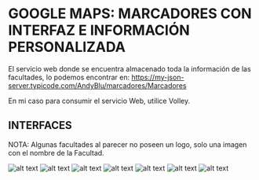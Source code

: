 # GOOGLE MAPS: MARCADORES CON INTERFAZ E INFORMACIÓN PERSONALIZADA

El servicio web donde se encuentra almacenado toda la información de las facultades, lo podemos encontrar en: https://my-json-server.typicode.com/AndyBlu/marcadores/Marcadores

En mi caso para consumir el servicio Web, utilice Volley.

## INTERFACES
NOTA: Algunas facultades al parecer no poseen un logo, solo una imagen con el nombre de la Facultad.

![alt text](https://github.com/AndyNinasunta/TareaMarcadoresGoogleMaps/blob/master/Captura%20sin%20marcadores.PNG)
![alt text](https://github.com/AndyNinasunta/TareaMarcadoresGoogleMaps/blob/master/Captura%20con%20los%20marcadores%20en%20las%20facultades.PNG)
![alt text](https://github.com/AndyNinasunta/TareaMarcadoresGoogleMaps/blob/master/Captura%20con%20Zoom%20en%20la%20Central.PNG)
![alt text](https://github.com/AndyNinasunta/TareaMarcadoresGoogleMaps/blob/master/FACULTAD%20DE%20CIENCIAS%20DE%20LA%20INGENIERIA.PNG)
![alt text](https://github.com/AndyNinasunta/TareaMarcadoresGoogleMaps/blob/master/FACULTAD%20DE%20CIENCIAS%20EMPRESARIALES.PNG)
![alt text](https://github.com/AndyNinasunta/TareaMarcadoresGoogleMaps/blob/master/FACULTAD%20DE%20CIENCIAS%20AGROPECUARIAS.PNG)
![alt text](https://github.com/AndyNinasunta/TareaMarcadoresGoogleMaps/blob/master/FACULTAD%20DE%20CIENCIAS%20DE%20LA%20INDUSTRIA%20Y%20LA%20PRODUCCION.PNG)
